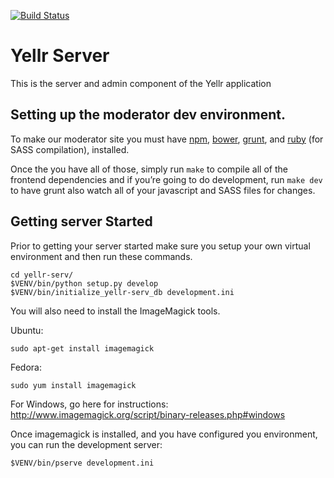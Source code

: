 [![Build Status](https://travis-ci.org/hhroc/yellr-server.svg)](https://travis-ci.org/hhroc/yellr-server)
# Yellr Server

This is the server and admin component of the Yellr application

Setting up the moderator dev environment.
------

To make our moderator site you must have [npm](https://www.npmjs.com/),
[bower](http://bower.io/), [grunt](http://gruntjs.com/), and [ruby](https://www.ruby-lang.org/en/) (for SASS compilation),
installed.

Once the you have all of those, simply run `make` to compile all of the
frontend dependencies and if you’re going to do development, run `make dev`
to have grunt also watch all of your javascript and SASS files for changes.

Getting server Started
---------------

Prior to getting your server started make sure you setup your own virtual
environment and then run these commands.

    cd yellr-serv/
    $VENV/bin/python setup.py develop
    $VENV/bin/initialize_yellr-serv_db development.ini
    

You will also need to install the ImageMagick tools.

Ubuntu:

    sudo apt-get install imagemagick

Fedora:

    sudo yum install imagemagick

For Windows, go here for instructions: http://www.imagemagick.org/script/binary-releases.php#windows

Once imagemagick is installed, and you have configured you environment, you can run the development server:

    $VENV/bin/pserve development.ini


